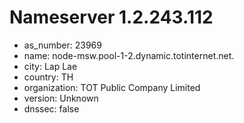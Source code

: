 # Nameserver 1.2.243.112

* as_number: 23969
* name: node-msw.pool-1-2.dynamic.totinternet.net.
* city: Lap Lae
* country: TH
* organization: TOT Public Company Limited
* version: Unknown
* dnssec: false

